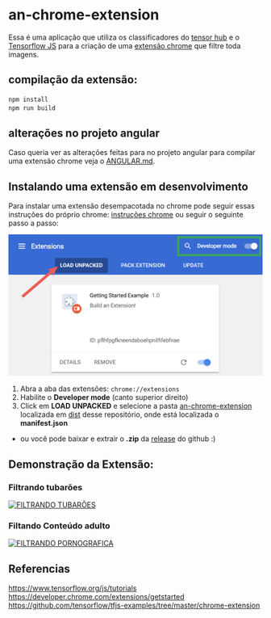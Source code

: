 # an-chrome-extension

Essa é uma aplicação que utiliza os classificadores do [tensor hub](https://tfhub.dev/) e
o [Tensorflow JS](https://www.tensorflow.org/js) para a criação de uma
[extensão chrome](https://developer.chrome.com/extensions/getstarted) que filtre toda imagens.

## compilação da extensão:

```zsh
npm install
npm run build
```
## alterações no projeto angular
Caso queria ver as alterações feitas para no projeto angular para compilar uma extensão chrome veja o [ANGULAR.md](ANGULAR.md).


## Instalando uma extensão em desenvolvimento  
Para instalar uma extensão desempacotada no chrome pode seguir essas instruções do próprio chrome: [instruções chrome](https://developer.chrome.com/extensions/getstarted) ou seguir o seguinte passo a passo:  

![Foto de Auxilio](load_extension.png)

1. Abra a aba das extensões: `chrome://extensions`
2. Habilite o __Developer mode__ (canto superior direito)
3. Click em __LOAD UNPACKED__ e selecione a pasta [an-chrome-extension](dist/an-chrome-extension) localizada em [dist](dist)  desse repositório, onde está localizada o __manifest.json__
- ou você pode baixar e extrair o __.zip__ da  [release](https://github.com/samuel-cavalcanti/an-chrome-extension/releases/tag/1.0.0) do github :) 

## Demonstração da Extensão:

### Filtrando tubarões

[![FILTRANDO TUBARÕES](https://i.vimeocdn.com/video/951737283-81c8f5b4b94834b9a588dee18ce48bc79291f06a76e3317fdfe15ce4e72fdb19-d_640)](https://vimeo.com/454629223 "FILTRADO TUBARÕES")

### Filtando Conteúdo adulto
[![FILTRANDO PORNOGRAFICA](https://i.vimeocdn.com/video/951733834-db1e9f291f746e8df68c42ef52d4a73185b219f561c80877bef78f06fe323e2d-d_640)](https://vimeo.com/454627349 "FILTRADO Conteúdo")

## Referencias
https://www.tensorflow.org/js/tutorials  
https://developer.chrome.com/extensions/getstarted  
https://github.com/tensorflow/tfjs-examples/tree/master/chrome-extension

